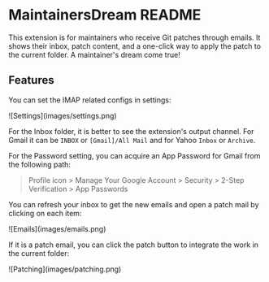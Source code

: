 # MaintainersDream README

This extension is for maintainers who receive Git patches through emails. It shows their inbox, patch content, and a one-click way to apply the patch to the current folder. A maintainer's dream come true!

## Features

You can set the IMAP related configs in settings:

\!\[Settings\]\(images/settings.png\)

For the Inbox folder, it is better to see the extension's output channel. For Gmail it can be `INBOX` or `[Gmail]/All Mail` and for Yahoo `Inbox` or `Archive`.

For the Password setting, you can acquire an App Password for Gmail from the following path:
> Profile icon > Manage Your Google Account > Security > 2-Step Verification > App Passwords

You can refresh your inbox to get the new emails and open a patch mail by clicking on each item:

\!\[Emails\]\(images/emails.png\)

If it is a patch email, you can click the patch button to integrate the work in the current folder:

\!\[Patching\]\(images/patching.png\)
